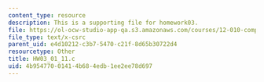 ```yaml
---
content_type: resource
description: This is a supporting file for homework03.
file: https://ol-ocw-studio-app-qa.s3.amazonaws.com/courses/12-010-computational-methods-of-scientific-programming-fall-2011/4b95477001414b684edb1ee2ee78d697_HW03_01_11.c
file_type: text/x-csrc
parent_uid: e4d10212-c3b7-5470-c21f-8d65b30722d4
resourcetype: Other
title: HW03_01_11.c
uid: 4b954770-0141-4b68-4edb-1ee2ee78d697
---
```

